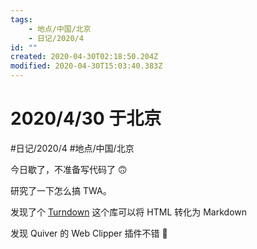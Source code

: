 ```yaml
---
tags:
    - 地点/中国/北京
    - 日记/2020/4
id: ""
created: 2020-04-30T02:18:50.204Z
modified: 2020-04-30T15:03:40.383Z
---
```

# 2020/4/30 于北京
#日记/2020/4 #地点/中国/北京 
<!-- @crossnote.comment "id":"6f43a0bf-904e-4efe-aa98-c0bc4a970692" -->  

<!-- @timer "date":"Thu Apr 30 2020 10:19:03 GMT+0800 (China Standard Time)" -->
今日歇了，不准备写代码了 :upside_down_face: 
<!-- @timer "date":"Thu Apr 30 2020 17:30:41 GMT+0800 (China Standard Time)" -->
研究了一下怎么搞 TWA。
<!-- @timer "date":"Thu Apr 30 2020 20:23:08 GMT+0800 (China Standard Time)" -->
发现了个 [Turndown](https://github.com/domchristie/turndown) 这个库可以将 HTML 转化为 Markdown
<!-- @timer "date":"Thu Apr 30 2020 22:18:14 GMT+0800 (China Standard Time)" -->
发现 Quiver 的 Web Clipper 插件不错 :full_moon_with_face: 